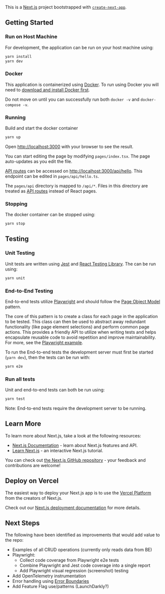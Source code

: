 This is a [Next.js](https://nextjs.org/) project bootstrapped with [`create-next-app`](https://github.com/vercel/next.js/tree/canary/packages/create-next-app).

## Getting Started

### Run on Host Machine

For development, the application can be run on your host machine using:

```bash
yarn install
yarn dev
```

### Docker

This application is containerized using [Docker](https://www.docker.com). To run using Docker you will need to [download and install Docker first](https://docs.docker.com/desktop/mac/install/).

Do not move on until you can successfully run both `docker -v` and `docker-compose -v`.

### Running

Build and start the docker container

```bash
yarn up
```

Open [http://localhost:3000](http://localhost:3000) with your browser to see the result.

You can start editing the page by modifying `pages/index.tsx`. The page auto-updates as you edit the file.

[API routes](https://nextjs.org/docs/api-routes/introduction) can be accessed on [http://localhost:3000/api/hello](http://localhost:3000/api/hello). This endpoint can be edited in `pages/api/hello.ts`.

The `pages/api` directory is mapped to `/api/*`. Files in this directory are treated as [API routes](https://nextjs.org/docs/api-routes/introduction) instead of React pages.

### Stopping

The docker container can be stopped using:

```bash
yarn stop
```

## Testing

### Unit Testing

Unit tests are written using [Jest](https://jestjs.io/) and [React Testing Library](https://testing-library.com/docs/react-testing-library/intro/). The can be run using:

```bash
yarn unit
```

### End-to-End Testing

End-to-end tests utilize [Playwright](https://playwright.dev/) and should follow the [Page Object Model](https://playwright.dev/docs/pom/) pattern.

The core of this pattern is to create a class for each page in the application to be tested. This class can then be used to abstract away redundant functionality (like page element selections) and perform common page actions. This provides a friendly API to utilize when writing tests and helps encapsulate reusable code to avoid repetition and improve maintainability. For more, see the [Playwright example](https://playwright.dev/docs/test-pom).

To run the End-to-end tests the development server must first be started (`yarn dev`), then the tests can be run with:

```bash
yarn e2e
```

### Run all tests

Unit and end-to-end tests can both be run using:

```bash
yarn test
```

Note: End-to-end tests require the development server to be running.

## Learn More

To learn more about Next.js, take a look at the following resources:

- [Next.js Documentation](https://nextjs.org/docs) - learn about Next.js features and API.
- [Learn Next.js](https://nextjs.org/learn) - an interactive Next.js tutorial.

You can check out [the Next.js GitHub repository](https://github.com/vercel/next.js/) - your feedback and contributions are welcome!

## Deploy on Vercel

The easiest way to deploy your Next.js app is to use the [Vercel Platform](https://vercel.com/new?utm_medium=default-template&filter=next.js&utm_source=create-next-app&utm_campaign=create-next-app-readme) from the creators of Next.js.

Check out our [Next.js deployment documentation](https://nextjs.org/docs/deployment) for more details.

## Next Steps

The following have been identified as improvements that would add value to the repo:

- Examples of all CRUD operations (currently only reads data from BE)
- Playwright:
  - Collect code coverage from Playwright e2e tests
  - Combine Playwright and Jest code coverage into a single report
  - Add Playwright visual regression (screenshot) testing
- Add OpenTelemetry instrumentation
- Error handling using [Error Boundaries](https://reactjs.org/docs/error-boundaries.html)
- Add Feature Flag use/patterns (LaunchDarkly?)
